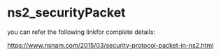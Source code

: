 # ns2_securityPacket

you can refer the following linkfor complete details:

https://www.nsnam.com/2015/03/security-protocol-packet-in-ns2.html
